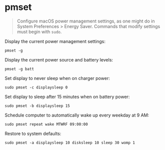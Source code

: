 pmset
=====

> Configure macOS power management settings, as one might do in System Preferences > Energy Saver.
> Commands that modify settings must begin with `sudo`.

Display the current power management settings:

    pmset -g

Display the current power source and battery levels:

    pmset -g batt

Set display to never sleep when on charger power:

    sudo pmset -c displaysleep 0

Set display to sleep after 15 minutes when on battery power:

    sudo pmset -b displaysleep 15

Schedule computer to automatically wake up every weekday at 9 AM:

    sudo pmset repeat wake MTWRF 09:00:00

Restore to system defaults:

    sudo pmset -a displaysleep 10 disksleep 10 sleep 30 womp 1
